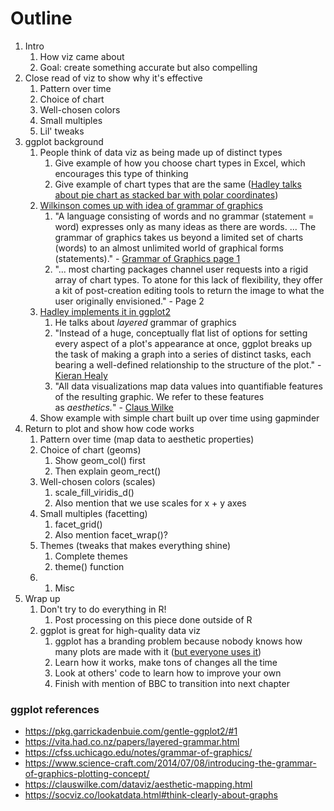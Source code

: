 # Outline

1.  Intro
    1.  How viz came about
    2.  Goal: create something accurate but also compelling
2.  Close read of viz to show why it's effective
    1.  Pattern over time
    2.  Choice of chart
    3.  Well-chosen colors
    4.  Small multiples
    5.  Lil' tweaks
3.  ggplot background
    1.  People think of data viz as being made up of distinct types
        1.  Give example of how you choose chart types in Excel, which encourages this type of thinking
        2.  Give example of chart types that are the same ([Hadley talks about pie chart as stacked bar with polar coordinates](https://qz.com/1007328/all-hail-ggplot2-the-code-powering-all-those-excellent-charts-is-10-years-old/))
    2.  [Wilkinson comes up with idea of grammar of graphics](https://www.tandfonline.com/doi/full/10.1080/09332480.2022.2066422)
        1.  "A language consisting of words and no grammar (statement = word) expresses only as many ideas as there are words. ... The grammar of graphics takes us beyond a limited set of charts (words) to an almost unlimited world of graphical forms (statements)." - [Grammar of Graphics page 1](https://www.google.com/books/edition/The_Grammar_of_Graphics/NRyGnjeNKJIC?hl=en&gbpv=1&dq=grammar+of+graphics&printsec=frontcover)
        2.  "... most charting packages channel user requests into a rigid array of chart types. To atone for this lack of flexibility, they offer a kit of post-creation editing tools to return the image to what the user originally envisioned." - Page 2
    3.  [Hadley implements it in ggplot2](https://vita.had.co.nz/papers/layered-grammar.html)
        1.  He talks about *layered* grammar of graphics
        2.  "Instead of a huge, conceptually flat list of options for setting every aspect of a plot's appearance at once, ggplot breaks up the task of making a graph into a series of distinct tasks, each bearing a well-defined relationship to the structure of the plot." - [Kieran Healy](https://socviz.co/lookatdata.html#think-clearly-about-graphs)
        3.  "All data visualizations map data values into quantifiable features of the resulting graphic. We refer to these features as *aesthetics.*" - [Claus Wilke](https://clauswilke.com/dataviz/aesthetic-mapping.html)
    4.  Show example with simple chart built up over time using gapminder
4.  Return to plot and show how code works
    1.  Pattern over time (map data to aesthetic properties)
    2.  Choice of chart (geoms)
        1.  Show geom_col() first
        2.  Then explain geom_rect()
    3.  Well-chosen colors (scales)
        1.  scale_fill_viridis_d()
        2.  Also mention that we use scales for x + y axes
    4.  Small multiples (facetting)
        1.  facet_grid()
        2.  Also mention facet_wrap()?
    5.  Themes (tweaks that makes everything shine)
        1.  Complete themes
        2.  theme() function
	1. 1. Misc
5.  Wrap up
    1.  Don't try to do everything in R!
        1.  Post processing on this piece done outside of R
    2.  ggplot is great for high-quality data viz
        1.  ggplot has a branding problem because nobody knows how many plots are made with it ([but everyone uses it](https://priceonomics.com/hadley-wickham-the-man-who-revolutionized-r/))
        2.  Learn how it works, make tons of changes all the time
        3.  Look at others' code to learn how to improve your own
        4.  Finish with mention of BBC to transition into next chapter

### ggplot references

-   <https://pkg.garrickadenbuie.com/gentle-ggplot2/#1>
-   <https://vita.had.co.nz/papers/layered-grammar.html>
-   <https://cfss.uchicago.edu/notes/grammar-of-graphics/>
-   <https://www.science-craft.com/2014/07/08/introducing-the-grammar-of-graphics-plotting-concept/>
-   <https://clauswilke.com/dataviz/aesthetic-mapping.html>
-   <https://socviz.co/lookatdata.html#think-clearly-about-graphs>
